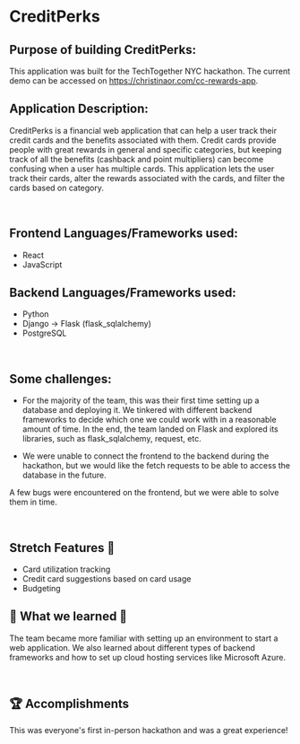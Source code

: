 # CreditPerks

## Purpose of building CreditPerks:

This application was built for the TechTogether NYC hackathon.
The current demo can be accessed on https://christinaor.com/cc-rewards-app.
<br>

## Application Description:

CreditPerks is a financial web application that can help a user track their credit cards and the benefits associated with them. Credit cards provide people with great rewards in general and specific categories, but keeping track of all the benefits (cashback and point multipliers) can become confusing when a user has multiple cards. This application lets the user track their cards, alter the rewards associated with the cards, and filter the cards based on category.

<br>

## Frontend Languages/Frameworks used:

-   React
-   JavaScript

## Backend Languages/Frameworks used:

-   Python
-   Django -> Flask (flask_sqlalchemy)
-   PostgreSQL

<br>

## Some challenges:

-   For the majority of the team, this was their first time setting up a database and deploying it. We tinkered with different backend frameworks to decide which one we could work with in a reasonable amount of time. In the end, the team landed on Flask and explored its libraries, such as flask_sqlalchemy, request, etc.

-   We were unable to connect the frontend to the backend during the hackathon, but we would like the fetch requests to be able to access the database in the future.

A few bugs were encountered on the frontend, but we were able to solve them in time.

<br>

## Stretch Features 🔮

-   Card utilization tracking
-   Credit card suggestions based on card usage
-   Budgeting

## 🧠 What we learned 🧠

The team became more familiar with setting up an environment to start a web application. We also learned about different types of backend frameworks and how to set up cloud hosting services like Microsoft Azure.

<br>

## 🏆 Accomplishments

This was everyone's first in-person hackathon and was a great experience!
